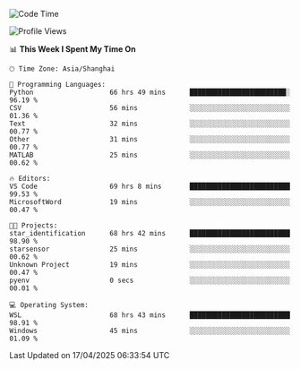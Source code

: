<!--START_SECTION:waka-->
![Code Time](http://img.shields.io/badge/Code%20Time-2%2C645%20hrs%2017%20mins-blue)

![Profile Views](http://img.shields.io/badge/Profile%20Views-0-blue)

📊 **This Week I Spent My Time On** 

```text
🕑︎ Time Zone: Asia/Shanghai

💬 Programming Languages: 
Python                   66 hrs 49 mins      ████████████████████████░   96.19 % 
CSV                      56 mins             ░░░░░░░░░░░░░░░░░░░░░░░░░   01.36 % 
Text                     32 mins             ░░░░░░░░░░░░░░░░░░░░░░░░░   00.77 % 
Other                    31 mins             ░░░░░░░░░░░░░░░░░░░░░░░░░   00.77 % 
MATLAB                   25 mins             ░░░░░░░░░░░░░░░░░░░░░░░░░   00.62 % 

🔥 Editors: 
VS Code                  69 hrs 8 mins       █████████████████████████   99.53 % 
MicrosoftWord            19 mins             ░░░░░░░░░░░░░░░░░░░░░░░░░   00.47 % 

🐱‍💻 Projects: 
star_identification      68 hrs 42 mins      █████████████████████████   98.90 % 
starsensor               25 mins             ░░░░░░░░░░░░░░░░░░░░░░░░░   00.62 % 
Unknown Project          19 mins             ░░░░░░░░░░░░░░░░░░░░░░░░░   00.47 % 
pyenv                    0 secs              ░░░░░░░░░░░░░░░░░░░░░░░░░   00.01 % 

💻 Operating System: 
WSL                      68 hrs 43 mins      █████████████████████████   98.91 % 
Windows                  45 mins             ░░░░░░░░░░░░░░░░░░░░░░░░░   01.09 % 
```


 Last Updated on 17/04/2025 06:33:54 UTC
<!--END_SECTION:waka-->